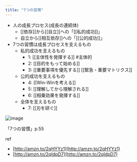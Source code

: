 ```yaml
---
title: "7つの習慣"
---
```


- 人の成長プロセス(成長の連続体)
    - [[依存]]から[[自立]]への「[[私的成功]]」
    - 自立から[[相互依存]]への「[[公的成功]]」
- 7つの習慣は成長プロセスを支えるもの
    - 私的成功を支えるもの
        - 1: [[主体性を発揮する]] #主体的
        - 2: [[目的をもって始める]]
        - 3: [[重要事項を優先する]] [[緊急・重要マトリクス]]
    - 公的成功を支えるもの
        - 4: [[Win-Winを考える]]
        - 5: [[理解してから理解される]]
        - 6: [[相乗効果を発揮する]]
    - 全体を支えるもの
        - 7: [[刃を研ぐ]]

![image](https://gyazo.com/6b05a3d86bd48fd145e63d8a87a96622/thumb/1000)

「7つの習慣」p.55

ref
- [http://amzn.to/2qHYYz1](http://amzn.to/2qHYYz1)
- [http://amzn.to/2qIdpD7](http://amzn.to/2qIdpD7)